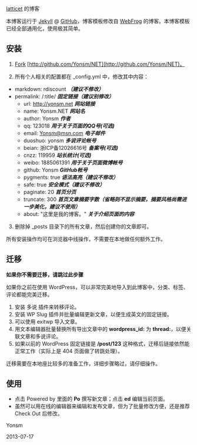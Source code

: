 [latticet](http://latticet.github.io) 的博客

本博客运行于 [Jekyll](http://jekyllrb.com) @ [GitHub](http://github.com/Yonsm/NET)，博客模板修改自 [WebFrog](http://webfrogs.me/) 的博客。本博客模板已经全部通用化，使用极其简单。


## 安装

1. [Fork](https://github.com/Yonsm/NET/fork) [http://github.com/Yonsm/NET](http://github.com/Yonsm/NET)。

2. 所有个人相关的配置都在 _config.yml 中，修改其中内容：
  * markdown: rdiscount ***（建议不修改）***
  * permalink: /:title/ ***固定链接（建议别修改）***
	* url: http://yonsm.net ***网站链接***
	* name: Yonsm.NET ***网站名***
	* author: Yonsm ***作者***
	* qq: 123018 ***用于关于页面的QQ号(可选)***
	* email: Yonsm@msn.com ***电子邮件***
	* duoshuo: yonsm ***多说评论帐号***
	* beian:  浙ICP备12026616号 ***备案号(可选)***
	* cnzz: 119959 ***站长统计(可选)***
	* weibo: 1885061391 ***用于关于页面微博帐号***
	* github: Yonsm ***GitHub帐号***
	* pygments: true ***语法高亮（建议不修改）***
	* safe: true ***安全模式（建议不修改）***
	* paginate: 20 ***首页分页***
	* truncate: 300 ***首页文章摘要字数（省略则不显示摘要，摘要风格尚需进一步美化，建议不使用）***
	* about: "这里是我的博客。" ***关于介绍页面的内容***

3. 删除掉 _posts 目录下的所有文章，然后创建你的文章即可。

所有安装操作均可在浏览器中线操作，不需要在本地做任何额外工作。

## 迁移

**如果你不需要迁移，请跳过此步骤**

如果你之前在使用 WordPress，可以非常完美地导入到此博客中，分类、标签、评论都能完美迁移。

1. 安装 多说 插件来转移评论。
2. 安装 WP Slug 插件并批量编辑更新文章，以便生成英文的固定链接。
3. 可以使用 exitwp 导入文章。
4. 用文本编辑器批量替换所有导出文章中的 **wordpress_id:** 为 **thread:**，以便关联文章和多说评论。
5. 如果以前的 WordPress 固定链接是 **/post/123** 这种格式，迁移后链接依然能正常工作（实际上是 404 页面做了转跳处理）。

迁移需要在本地座比较多的准备工作，详细步骤略过，请仔细操作。

## 使用

* 点击 Powered by 里面的 **Po** 撰写新文章；点击 **ed** 编辑当前页面。
* 虽然可以用在线的编辑器来编辑和发布文章，但为了批量修改方便，还是推荐 Check Out 后修改。

Yonsm

2013-07-17

